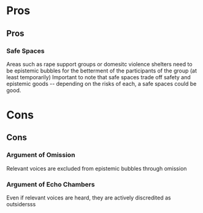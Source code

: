 
# Pros

## Pros

### Safe Spaces
Areas such as rape support groups or domesitc violence shelters need to be epistemic bubbles for the betterment of the participants of the group (at least temporarily)
	Important to note that safe spaces trade off safety and epistemic goods -- depending on the risks of each, a safe spaces could be good.


# Cons

## Cons

### Argument of Omission
Relevant voices are excluded from epistemic bubbles through omission

### Argument of Echo Chambers
Even if relevant voices are heard, they are actively discredited as outsidersss